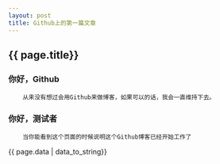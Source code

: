 ```yaml
---
layout: post
title: Github上的第一篇文章
---
```


## {{ page.title}}

### 你好，Github
        从来没有想过会用Github来做博客，如果可以的话，我会一直维持下去。

### 你好，测试者
        当你能看到这个页面的时候说明这个Github博客已经开始工作了

{{ page.data | data_to_string}}
